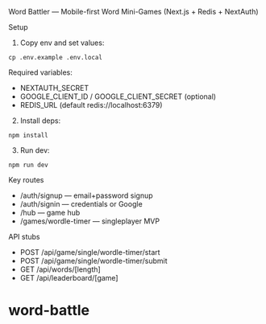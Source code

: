 Word Battler — Mobile-first Word Mini-Games (Next.js + Redis + NextAuth)

Setup

1. Copy env and set values:

```
cp .env.example .env.local
```

Required variables:

- NEXTAUTH_SECRET
- GOOGLE_CLIENT_ID / GOOGLE_CLIENT_SECRET (optional)
- REDIS_URL (default redis://localhost:6379)

2. Install deps:

```
npm install
```

3. Run dev:

```
npm run dev
```

Key routes

- /auth/signup — email+password signup
- /auth/signin — credentials or Google
- /hub — game hub
- /games/wordle-timer — singleplayer MVP

API stubs

- POST /api/game/single/wordle-timer/start
- POST /api/game/single/wordle-timer/submit
- GET /api/words/[length]
- GET /api/leaderboard/[game]
# word-battle
